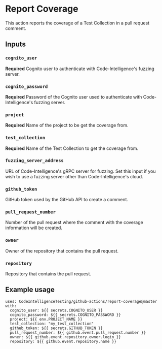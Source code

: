 # Report Coverage

This action reports the coverage of a Test Collection in a pull request comment.

## Inputs

### `cognito_user`

**Required** Cognito user to authenticate with Code-Intelligence's fuzzing server.

### `cognito_password`

**Required** Password of the Cognito user used to authenticate with Code-Intelligence's fuzzing server.

### `project`

**Required** Name of the project to be get the coverage from.

### `test_collection`

**Required** Name of the Test Collection to get the coverage from.

### `fuzzing_server_address`

URL of Code-Intelligence's gRPC server for fuzzing.
Set this input if you wish to use a fuzzing server other than Code-Intelligence's cloud.

### `github_token`

GitHub token used by the GitHub API to create a comment.

### `pull_request_number`

Number of the pull request where the comment with the coverage information will be created.

### `owner`

Owner of the repository that contains the pull request.

### `repository`

Repository that contains the pull request.

## Example usage

```
uses: CodeIntelligenceTesting/github-actions/report-coverage@master
with:
  cognito_user: ${{ secrets.COGNITO_USER }}
  cognito_password: ${{ secrets.COGNITO_PASSWORD }}
  project: ${{ env.PROJECT_NAME }}
  test_collection: "my_test_collection"  
  github_token: ${{ secrets.GITHUB_TOKEN }}
  pull_request_number: ${{ github.event.pull_request.number }}
  owner: ${{ github.event.repository.owner.login }}
  repository: ${{ github.event.repository.name }}
```
